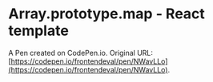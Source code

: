 # Array.prototype.map - React template

A Pen created on CodePen.io. Original URL: [https://codepen.io/frontendeval/pen/NWavLLo](https://codepen.io/frontendeval/pen/NWavLLo).


